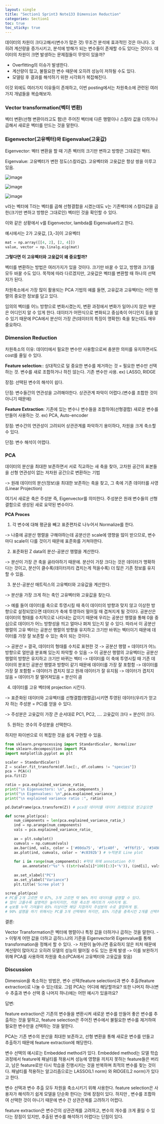 ```yaml
---
layout: single
title: "Section1 Sprint3 Note133 Dimension Reduction"
categories: Section1
toc: true
toc_sticky: true
---
```


데이터의 차원이 크다고해서(변수가 많은 것) 무조건 분석에 효과적인 것은 아니다. 오히려 계산량을 증가시키고, 분석에 방해가 되는 변수들이 존재할 수도 있다는 것이다.
데이터의 차원이 크면 발생하는 문제점들이 무엇이 있을까?

- Overfitting의 이슈가 발생한다.
- 계산량이 많고, 불필요한 변수 때문에 오히려 성능이 저하될 수도 있다.
- 모델링 후 결과를 해석하기 위한 시각화가 복잡해진다.

이것 외에도 여러가지 이유들이 존재하고, 이번 posting에서는 차원축소에 관련된 여러가지 개념들을 복습해보자.

### Vector transformation(벡터 변환)
벡터 변환(선형 변환이라고도 함)은 주어진 벡터에 다른 행렬이나 스칼라 값을 더하거나 곱해서 새로운 벡터를 만드는 것을 말한다.

### Eigenvector(고유벡터)와 Eigenvalue(고윳값)
Eigenvector: 벡터 변환을 할 때 기존 벡터의 크기만 변하고 방향은 그대로인 벡터.

Eigenvalue: 고유벡터가 변한 정도(스칼라값). 고유벡터와 고윳값은 항상 쌍을 이루고 있음.

![image](https://user-images.githubusercontent.com/97672187/152948753-9aa45a02-ab3d-447f-a0fe-b2cbd3c547d6.png)

![image](https://user-images.githubusercontent.com/97672187/152948771-807126b2-1ec9-4809-8ff3-8acab51b44c7.png)

![image](https://user-images.githubusercontent.com/97672187/152948797-b2286530-2423-450b-985c-88c0bf62160f.png)

v라는 벡터에 T라는 벡터를 곱해 선형결합을 시켰는데도 v는 기존벡터에 스칼라값을 곱한(크기만 변하고 방향은 그대로인) 벡터인 것을 확인할 수 있다.

이와 같은 상황에서 v를 Eigenvector, lambda를 Eigenvalue라고 한다.

예시에서는 2가 고윳값, [3,-3]이 고유벡터

```python
mat = np.array([[4, 2], [2, 4]])
value, vector = np.linalg.eig(mat)
```

**그렇다면 이 고유벡터와 고윳값이 왜 중요할까?**

벡터를 변환하는 방법은 여러가지가 있을 것이다. 크기만 바꿀 수 있고, 방향과 크기를 모두 바꿀 수도 있다. 목적에 따라 다르겠지만, 고윳값은 벡터를 변환할 때 하나의 선택지가 된다.

차원축소에서 가장 많이 활용되는 PCA 기법의 예를 들면, 고유값과 고유벡터는 어떤 행렬의 중요한 정보를 담고 있다. 

임의의 벡터를 어느 방향으로 변화시켰는지, 변환 과정에서 변화가 일어나지 않은 부분은 어디인지 알 수 있게 한다. 데이터가 어떤식으로 변화되고 중심축이 어디인지 등을 알 수 있기 때문에 PCA에서 분산이 가장 큰(데이터의 특징이 명확한) 축을 찾는데도 매우 중요하다.

### Dimension Reduction
차원축소의 이유: 데이터에서 필요한 변수만 사용함으로써 충분한 의미를 유지하면서도 cost를 줄일 수 있다.

**Feature selection:**: 상대적으로 덜 중요한 변수를 제거하는 것 = 필요한 변수만 선택하는 것. 변수를 새로 조합하거나 하진 않는다. 기존 변수만 사용.
ex) LASSO, RIDGE

장점: 선택된 변수의 해석이 쉽다.

단점: 변수들간의 연관성을 고려해야한다. 상관관계 파악이 어렵다.(변수를 조합한 것이 아니기 때문에)

**Feature Extraction**: 기존에 있는 변수나 변수들을 조합하여(선형결합) 새로운 변수를 만들어 사용하는 것. 
ex) PCA, Auto-encoder

장점: 변수간의 연관성이 고려되어 상관관계를 파악하기 용이하다, 차원을 크게 축소할 수 있다.

단점: 변수 해석이 어렵다.

### PCA
데이터의 분산을 최대한 보존하면서 서로 직교하는 새 축을 찾아, 고차원 공간의 표본들을 선형 연관성이 없는 저차원 공간으로 변환하는 기법

-> 원래 데이터의 분산(정보)을 최대한 보존하는 축을 찾고, 그 축에 기존 데이터를 사영(Linear Projection)

여기서 새로운 축은 주성분 즉, Eigenvector를 의미한다. 주성분은 원래 변수들의 선형결합으로 생성된 새로 요약된 변수이다.

**PCA Proces**

1) 각 변수에 대해 평균을 빼고 표준편차로 나누어서 Normalize를 한다.

-> 나중에 공분산 행렬을 구해야하는데 공분산은 scale에 영향을 많이 받으므로, 변수마다 scale이 다를 것이기 때문에 표준화를 거쳐야한다.

2) 표준화된 Z data의 분산-공분산 행렬을 계산한다.

-> 분산이 가장 큰 축을 골라야하기 때문에. 분산이 가장 크다는 것은 데이터가 명확하다는 것이고, 분산이 클수록(데이터끼리 겹치는게 적을수록) 더 많은 기존 정보를 유지할 수 있음.

3) 분산-공분산 매트릭스의 고유벡터와 고유값을 계산한다.

-> 분산을 가장 크게 하는 축인 고유벡터와 고윳값을 찾는다.

-> 예를 들어 데이터를 축으로 투영시킬 때 축이 데이터의 방향과 맞지 않고 이상한 방향으로 설정되었으면 데이터가 축에 투영하러 떨어질 때 겹쳐지게 될 것이다.
공분산은 데이터의 형태를 수치적으로 나타내는 값이기 때문에 우리는 공분산 행렬을 통해 0을 중심으로 데이터가 어느 방향성을 띄고 얼마나 펴져 있는지 알 수 있다.
따라서 이 공분산 행렬의 고유 벡터는 공분산 행렬의 방향을 유지하고 크기만 바뀌는 벡터이기 때문에 데이터를 가장 잘 보존할 수 있는 축이 되는 것이다.

-> 공분산 = 결국, 데이터의 형태를 수치로 표현한 것 -> 공분산 행렬 = 데이터가 어느 방향으로 얼만큼 분포해 있는지 파악할 수 있음 -> 이 공분산 행렬의 고유벡터는 공분산 행렬의 방향은 유지하고 크기만 바뀌는 벡터 -> 데이터를 이 축에 투영시킬 때 기존 데이터의 분포인 공분산 행렬과 방향이 같기 때문에 데이터를 가장 잘 포함함 -> 데이터를 가장 잘 포함함 = 데이터가 겹치지 않고 원래 데이터가 잘 유지됨 -> 데이터가 겹치지 않음 = 데이터가 잘 떨어져있음 = 분산이 큼

4) 데이터를 고유 벡터에 projection 시킨다.

-> 표준화된 데이터와 고유벡터를 선형결합(행렬곱)시키면 투영된 데이터(우리가 얻고자 하는 주성분 = PC)를 얻을 수 있다.



-> 주성분은 고윳값이 가장 큰 순서대로 PC1, PC2, .... 고윳값이 크다 = 분산이 크다.

5) 원하는 갯수의 주성분을 선택한다.

하지만 파이썬으로 이 복잡한 것을 쉽게 구현할 수 있음.

```python
from sklearn.preprocessing import StandardScaler, Normalizer
from sklearn.decomposition import PCA
import matplotlib.pyplot as plt

scaler = StandardScaler()
Z = scaler.fit_transform(df.loc[:, df.columns != "species"])
pca = PCA(4)
pca.fit(Z)

ratio = pca.explained_variance_ratio_
print("\n Eigenvectors: \n", pca.components_)
print("\n Eigenvalues: \n",pca.explained_variance_)
print("\n explained variance ratio :", ratio)

pd.DataFrame(pca.transform(Z)) # pca된 데이터를 데이터 프레임으로 얻고싶으면

def scree_plot(pca):
    num_components = len(pca.explained_variance_ratio_)
    ind = np.arange(num_components)
    vals = pca.explained_variance_ratio_ 
    
    ax = plt.subplot()
    cumvals = np.cumsum(vals)
    ax.bar(ind, vals, color = ['#00da75', '#f1c40f',  '#ff6f15', '#3498db']) # Bar plot
    ax.plot(ind, cumvals, color = '#c0392b') # 누적분포 Line plot 
    
    for i in range(num_components): #막대 위에 annotation 추가
        ax.annotate(r"%s" % ((str(vals[i]*100)[:3]+'%')), (ind[i], vals[i]), va = "bottom", ha = "center", fontsize = 13)
     
    ax.set_xlabel("PC")
    ax.set_ylabel("Variance")
    plt.title('Scree plot')
    
scree_plot(pca)
# PC를 2개 고르면 약 87%, 3개 고르면 약 96% 까지 데이터를 설명할 수 있다. 
# 많이 고를수록 설명력은 높아지지만, 차원 축소한 메리트가 사라지게 됨.
# q보통 누적 기여율이 85% 이상이면 해당 지점까지 주성분의 수로 결정하게 됨.
# 90% 설명을 하기 위해서는 PC를 3개 선택해야 하지만, 85% 기준을 충족시킨 2개를 선택하는 것이 더 나을 것 같다.
```


결론:

Vector Transformation은 벡터에 행렬이나 특정 값을 더하거나 곱하는 것을 말한다. -> 
이렇게 어떤 값을 더하고 곱하느냐의 기준을 Eigenvector와 Eigenvalue를 통해 transformation을 정해서 할 수 있다. -> 
차원이 늘어나면 중요하지 않은 피처 때문에 계산량이 많아지고 오히려 모델의 성능이 떨어질 수도 있는 문제 발생 -> 
이를 보완하기 위해 PCA를 사용하여 차원을 축소(PCA에서 고유벡터와 고윳값을 찾음)

### Discussion
Dimension을 축소하는 방법은, 변수 선택(feature selection)과 변수 추출(feature extraction)로 나눌 수 있는데요.
그럼 PCA는 어디에 해당할까요?
또한 나머지 하나(변수 추출과 변수 선택 중 나머지 하나)에는 어떤 예시가 있을까요?

답변:

feature extraction은 기존의 변수들을 변환시켜 새로운 변수를 만들어 좋은 변수를 추출하는 것을 말하고, feature selection은 주어진 변수에서 불필요한 변수를 제거하여 필요한 변수만을 선택하는 것을 말한다.

PCA는 기존 변수의 분산을 최대한 보존하고, 선형 변환을 통해 새로운 변수를 만들고 추출하기 때문에 feature extraction에 해당한다.

변수 선택의 예시로는 Embedded method가 있다. Embedded method는 모델 학습 과정에서 feature에 패널티를 적용시켜 성능에 영향을 끼치지 못하는 feature들은 버리고, 남은 feature로만 다시 학습을 진행시키는 것을 반복하며 최적의 변수를 찾는 것이다. 패널티를 적용하는 알고리즘으로는 LASSO(L1 norm) 와 RIDGE(L2 norm)가 있다고 한다.

변수 선택과 변수 추출 모두 차원을 축소시키기 위해 사용한다.
feature selection은 사용자가 해석하기 쉽게 모델을 단순화 한다는 것에 장점이 있다. 하지만 , 변수를 조합하여 선택한 것이 아니기 때문에 변수 간 상관관계를 고려하기 어렵다.

feature extraction은 변수간의 상관관계를 고려하고, 변수의 개수를 크게 줄일 수 있다는 장점이 있지만, 추출된 변수를 해석하기 어렵다는 단점이 있다.
